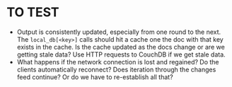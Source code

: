 TO TEST
=======

*   Output is consistently updated, especially from one round to the next. The `local_db[<key>]` calls should hit a cache one the doc with that key exists in the cache. Is the cache updated as the docs change or are we getting stale data? Use HTTP requests to CouchDB if we get stale data.
*   What happens if the network connection is lost and regained? Do the clients automatically reconnect? Does iteration through the changes feed continue? Or do we have to re-establish all that?

